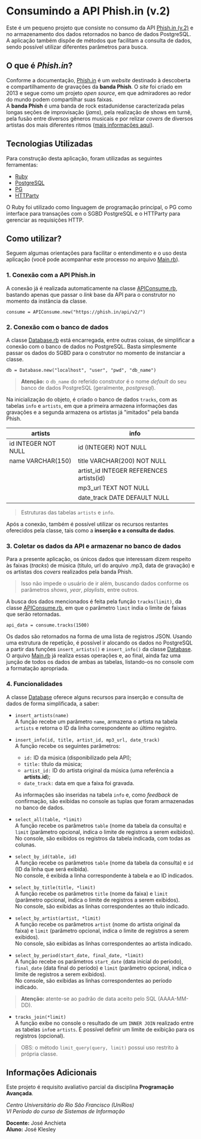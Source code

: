 # Consumindo a API Phish.in (v.2)
Este é um pequeno projeto que consiste no consumo da API [Phish.in (v.2)](https://petstore.swagger.io/?url=https%3A%2F%2Fphish.in/api/v2/swagger_doc#/) e no armazenamento dos dados retornados no banco de dados PostgreSQL. A aplicação também dispõe de métodos que facilitam a consulta de dados, sendo possível utilizar diferentes parâmetros para busca.

## O que é *Phish.in*?
Conforme a documentação, [Phish.in](https://phish.in/) é um *website* destinado à descoberta e compartilhamento de gravações da **banda Phish**. O *site* foi criado em 2013 e segue como um projeto *open source*, em que admiradores ao redor do mundo podem compartilhar suas faixas. <br>
A **banda Phish** é uma banda de rock estadunidense caracterizada pelas longas seções de improvisação (*jams*), pela realização de shows em turnê, pela fusão entre diversos gêneros musicais e por relizar *covers* de diversos artistas dos mais diferentes ritmos ([mais informações aqui](https://en.wikipedia.org/wiki/Phish)).

## Tecnologias Utilizadas
Para construção desta aplicação, foram utilizadas as seguintes ferramentas:
* [Ruby](https://www.ruby-lang.org/pt/)
* [PostgreSQL](https://www.postgresql.org/)
* [PG](https://rubygems.org/gems/pg/versions/1.5.6?locale=pt-BR) 
* [HTTParty](https://github.com/jnunemaker/httparty)

O Ruby foi utilizado como linguagem de programação principal, o PG como interface para transações com o SGBD PostgreSQL e o HTTParty para gerenciar as requisições HTTP.

## Como utilizar?
Seguem algumas orientações para facilitar o entendimento e o uso desta aplicação (você pode acompanhar este processo no arquivo [Main.rb](https://github.com/klesleybr/consuming-phish-api/blob/main/Main.rb)).

### 1. Conexão com a API Phish.in
A conexão já é realizada automaticamente na classe [APIConsume.rb](https://github.com/klesleybr/consuming-phish-api/blob/main/APIConsume.rb), bastando apenas que passar o *link* base da API para o construtor no momento da instância da classe.

`consume = APIConsume.new("https://phish.in/api/v2/")`

### 2. Conexão com o banco de dados
A classe [Database.rb](https://github.com/klesleybr/consuming-phish-api/blob/main/Database.rb) está encarregada, entre outras coisas, de simplificar a conexão com o banco de dados no PostgreSQL. Basta simplesmente passar os dados do SGBD para o construtor no momento de instanciar a classe.

`db = Database.new("localhost", "user", "pwd", "db_name")`
> **Atenção:** o `db_name` do referido construtor é o nome *default* do seu banco de dados PostgreSQL (geralmente, *postgresql*).

Na inicialização do objeto, é criado o banco de dados `tracks`, com as tabelas `info` e `artists`, em que a primeira armazena informações das gravações e a segunda armazena os artistas já "imitados" pela banda Phish.

| artists             | info                                     |
|---------------------|------------------------------------------|
| id INTEGER NOT NULL | id (INTEGER) NOT NULL                    |
| name VARCHAR(150)   | title VARCHAR(200) NOT NULL              | 
|                     | artist_id INTEGER REFERENCES artists(id) |
|                     | mp3_url TEXT NOT NULL                    |
|                     | date_track DATE DEFAULT NULL             |
> Estruturas das tabelas `artists` e `info`.

Após a conexão, também é possível utilizar os recursos restantes oferecidos pela classe, tais como a **inserção e a consulta de dados**.

### 3. Coletar os dados da API e armazenar no banco de dados

Para a presente aplicação, os únicos dados que interessam dizem respeito às faixas (*tracks*) de música (título, url do arquivo .mp3, data de gravação) e os artistas dos *covers* realizados pela banda Phish.

> Isso não impede o usuário de ir além, buscando dados conforme os parâmetros *shows*, *year*, *playlists*, entre outros.

A busca dos dados mencionados é feita pela função `tracks(limit)`, da classe [APIConsume.rb](https://github.com/klesleybr/consuming-phish-api/blob/main/APIConsume.rb), em que o parâmetro  `limit` india o limite de faixas que serão retornadas.

`api_data = consume.tracks(1500)`

Os dados são retornados na forma de uma lista de registros JSON. Usando uma estrutura de repetição, é possível ir alocando os dados no PostgreSQL a partir das funções `insert_artists()` e `insert_info()` da classe [Database](https://github.com/klesleybr/consuming-phish-api/blob/main/Database.rb).<br>
O arquivo [Main.rb](https://github.com/klesleybr/consuming-phish-api/blob/main/Main.rb) já realiza essas operações e, ao final, ainda faz uma junção de todos os dados de ambas as tabelas, listando-os no console com a formatação apropriada.


### 4. Funcionalidades

A classe [Database](https://github.com/klesleybr/consuming-phish-api/blob/main/Database.rb) oferece alguns recursos para inserção e consulta de dados de forma simplificada, a saber:

* `insert_artists(name)` <br>
A função recebe um parâmetro `name`, armazena o artista na tabela `artists` e retorna o ID da linha correspondente ao último registro.

* `insert_info(id, title, artist_id, mp3_url, date_track)` <br>
A função recebe os seguintes parâmetros: <br>
    * `id:` ID da música (disponibilizado pela API);
    * `title:` título da música;
    * `artist_id:` ID do artista original da música (uma referência a **artists.id**);
    * `date_track:` data em que a faixa foi gravada.

    As informações são inseridas na tabela `info` e, como *feedback* de confirmação, são exibidas no console as tuplas que foram armazenadas no banco de dados.

* `select_all(table, *limit)` <br>
A função recebe os parâmetros `table` (nome da tabela da consulta) e `limit` (parâmetro opcional, indica o limite de registros a serem exibidos). <br>
No console, são exibidos os registros da tabela indicada, com todas as colunas.

* `select_by_id(table, id)` <br>
A função recebe os parâmetros `table` (nome da tabela da consulta) e `id` (ID da linha que será exibida). <br>
No console, é exibida a linha correspondente à tabela e ao ID indicados.

* `select_by_title(title, *limit)` <br>
A função recebe os parâmetros `title` (nome da faixa) e `limit` (parâmetro opcional, indica o limite de registros a serem exibidos). <br>
No console, são exibidas as linhas correspondentes ao título indicado.

* `select_by_artist(artist, *limit)` <br>
A função recebe os parâmetros `artist` (nome do artista original da faixa) e `limit` (parâmetro opcional, indica o limite de registros a serem exibidos). <br>
No console, são exibidas as linhas correspondentes ao artista indicado.


* `select_by_period(start_date, final_date, *limit)` <br>
A função recebe os parâmetros `start_date` (data inicial do período), `final_date` (data final do período) e `limit` (parâmetro opcional, indica o limite de registros a serem exibidos). <br>
No console, são exibidas as linhas correspondentes ao período indicado.
> **Atenção:** atente-se ao padrão de data aceito pelo SQL (AAAA-MM-DD).

* `tracks_join(*limit)` <br>
A função exibe no console o resultado de um `INNER JOIN` realizado entre as tabelas `info`e `artists`. É possível definir um limite de exibição para os registros (opcional).

> OBS: o método `limit_query(query, limit)` possui uso restrito à própria classe.

## Informações Adicionais
Este projeto é requisito avaliativo parcial da disciplina **Programação Avançada**.

*Centro Universitário do Rio São Francisco (UniRios)* <br>
*VI Período do curso de Sistemas de Informação* 

**Docente:** José Anchieta<br>
**Aluno:** José Klesley
